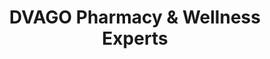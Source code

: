 ---
title: "DVAGO Pharmacy & Wellness Experts"
url: /karachi/dvago-pharmacy-and-wellness-experts-plot-no-l-61-block-13-g-gulshan-e-iqbal-karachi/
shop: medical supply
---
